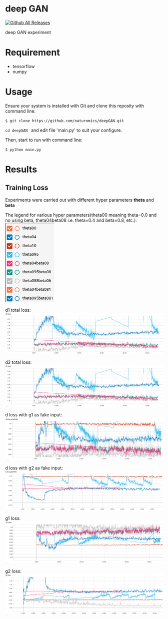 # deep GAN
[![Github All Releases](https://img.shields.io/github/downloads/atom/atom/total.svg?style=plastic)]()

deep GAN experiment

# Requirement
* tensorflow
* numpy

# Usage
Ensure your system is installed with Git and clone this reposity with command line:

```
$ git clone https://github.com/naturomics/deepGAN.git
```
``cd deepGAN `` and edit file 'main.py' to suit your configure.

Then, start to run with command line:
```
$ python main.py
```

# Results

## Training Loss
Experiments were carried out with different hyper parameters **theta** and **beta**

The legend for various hyper parameters(theta00 meaning theta=0.0 and no using beta, theta04beta08 i.e. theta=0.4 and beta=0.8, etc.):
![Legend](imgs/training/legend.png)

d1 total loss:
![d1_loss](imgs/training/d1_loss.png)

d2 total loss:
![d2_loss](imgs/training/d1_loss.png)

d loss with g1 as fake input:
![d_loss_g1AsFake](imgs/training/d_loss_g1AsFake.png)

d loss with g2 as fake input:
![d_loss_g2AsFake](imgs/training/d_loss_g2AsFake.png)

g1 loss:
![g1_loss](imgs/training/g1_loss.png)

g2 loss:
![g2_loss](imgs/training/g2_loss.png)

